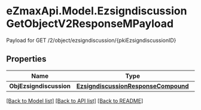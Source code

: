 # eZmaxApi.Model.EzsigndiscussionGetObjectV2ResponseMPayload
Payload for GET /2/object/ezsigndiscussion/{pkiEzsigndiscussionID}

## Properties

Name | Type | Description | Notes
------------ | ------------- | ------------- | -------------
**ObjEzsigndiscussion** | [**EzsigndiscussionResponseCompound**](EzsigndiscussionResponseCompound.md) |  | 

[[Back to Model list]](../README.md#documentation-for-models) [[Back to API list]](../README.md#documentation-for-api-endpoints) [[Back to README]](../README.md)

